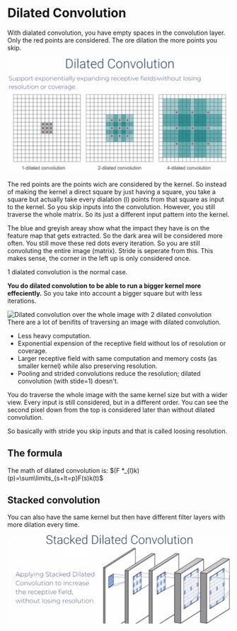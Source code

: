 # Dilated Convolution

With dialated convolution, you have empty spaces in the convolution layer. Only the red points are considered. The ore dilation the more points you skip. 


![Diilated Convolutoin](Pasted%20image%2020220610150407.png)

The red points are the points wich are considered by the kernel. So instead of making the kernel a direct square by just having a square, you take a square but actually take every dialation (l) points from that square as input to the kernel. So you skip inputs into the convolution. However, you still traverse the whole matrix. So its just a different input pattern into the kernel.  

The blue and greyish areay show what the impact they have is on the feature map that gets extracted. So the dark area will be considered more often.  You still move these red dots every iteration. So you are still convoluting the entire image (matrix). Stride is seperate from this. This makes sense, the corner in the left up is only considered once. 

1 dialated convolution is the normal case.

**You do dilated convolution to be able to run a bigger kernel more effeciently.** So you take into account a bigger square but with less iterations.

![Dilated convolution over the whole image with 2 dilated convolution](https://i.imgur.com/Um0lsPX.gif)
There are a lot of benifits of traversing an image with dilated convolution. 
- Less heavy computation.
- Exponential expension of the receptive field without los of resolution or coverage.
- Larger receptive field with same computation and memory costs (as smaller kernel) while also preserving resolution. 
- Pooling and strided convolutions reduce the resolution; dilated convolution (with stide=1) doesn't.

You do traverse the whole image with the same kernel size but with a wider view. Every input is still considered, but in a different order. You can see the second pixel down from the top is considered later than without dilated convolution.  


So basically with stride you skip inputs and that is called loosing resolution. 



## The formula
The math of dilated convolution is: $(F *_{l}k)(p)=\sum\limits_{s+lt=p}F(s)k(t)$

## Stacked convolution
You can also have the same kernel but then have different filter layers with more dilation every time. 

![Stacked Dilated Convolution](Pasted%20image%2020220610163558.png)
